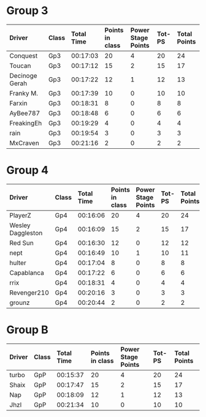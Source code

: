 # Group 3

|Driver|Class|Total Time|Points in class|Power Stage Points|Tot-PS|Total Points|
|:----|:----|:----|:----|:----|:----|:----|
|Conquest|Gp3|00:17:03|20|4|20|24|
|Toucan|Gp3|00:17:12|15|2|15|17|
|Decinoge Gerah|Gp3|00:17:22|12|1|12|13|
|Franky M.|Gp3|00:17:39|10|0|10|10|
|Farxin|Gp3|00:18:31|8|0|8|8|
|AyBee787|Gp3|00:18:48|6|0|6|6|
|FreakingEh|Gp3|00:19:29|4|0|4|4|
|rain|Gp3|00:19:54|3|0|3|3|
|MxCraven|Gp3|00:21:16|2|0|2|2|


# Group 4

|Driver|Class|Total Time|Points in class|Power Stage Points|Tot-PS|Total Points|
|:----|:----|:----|:----|:----|:----|:----|
|PlayerZ|Gp4|00:16:06|20|4|20|24|
|Wesley Daggleston|Gp4|00:16:09|15|2|15|17|
|Red Sun|Gp4|00:16:30|12|0|12|12|
|nept|Gp4|00:16:49|10|1|10|11|
|hulter|Gp4|00:17:04|8|0|8|8|
|Capablanca|Gp4|00:17:22|6|0|6|6|
|rrix|Gp4|00:18:31|4|0|4|4|
|Revenger210|Gp4|00:20:16|3|0|3|3|
|grounz|Gp4|00:20:44|2|0|2|2|

# Group B

|Driver|Class|Total Time|Points in class|Power Stage Points|Tot-PS|Total Points|
|:----|:----|:----|:----|:----|:----|:----|
|turbo|GpP|00:15:37|20|4|20|24|
|Shaix|GpP|00:17:47|15|2|15|17|
|Nap|GpP|00:18:09|12|1|12|13|
|Jhzl|GpP|00:21:34|10|0|10|10|
